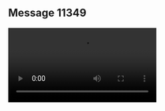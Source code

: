 ## Message 11349



![Video](https://data.iron-swords.co.il/2024/September/08/11349/11349_media.mp4)
